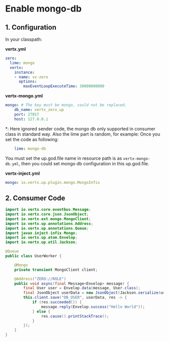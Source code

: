 # Enable mongo-db

## 1. Configuration

In your classpath:

**vertx.yml**

```yaml
zero:
  lime: mongo
  vertx:
    instance:
    - name: vx-zero
      options:
        maxEventLoopExecuteTime: 30000000000
```

**vertx-mongo.yml**

```yaml
mongo: # The key must be mongo, could not be replaced.
    db_name: vertx_zero_up
    port: 27017
    host: 127.0.0.1
```

\*: Here ignored sender code, the mongo db only supported in consumer class in standard way. Also the lime part is random, for example: Once you set the code as following:

```yaml
    lime: mongo-db
```

You must set the up.god.file name in resource path is as `vertx-mongo-db.yml`, then you could set mongo db configuration in this up.god.file.

**vertx-inject.yml**

```yaml
mongo: io.vertx.up.plugin.mongo.MongoInfix
```

## 2. Consumer Code

```java
import io.vertx.core.eventbus.Message;
import io.vertx.core.json.JsonObject;
import io.vertx.ext.mongo.MongoClient;
import io.vertx.up.annotations.Address;
import io.vertx.up.annotations.Queue;
import javax.inject.infix.Mongo;
import io.vertx.up.atom.Envelop;
import io.vertx.up.util.Jackson;

@Queue
public class UserWorker {

    @Mongo
    private transient MongoClient client;

    @Address("ZERO://ROLE")
    public void async(final Message<Envelop> message) {
        final User user = Envelop.data(message, User.class);
        final JsonObject userData = new JsonObject(Jackson.serialize(user));
        this.client.save("DB_USER", userData, res -> {
            if (res.succeeded()) {
                message.reply(Envelop.success("Hello World"));
            } else {
                res.cause().printStackTrace();
            }
        });
    }
}
```



